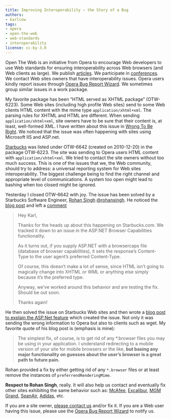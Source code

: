 ```yaml
---
title: Improving Interoperability — the Story of a Bug
authors:
- karlcow
tags:
- opera
- open-the-web
- web-standards
- interoperability
license: cc-by-3.0
---
```


<p>Open The Web is an initiative from Opera to encourage Web developers to use Web standards for ensuring interoperability across Web browsers (and Web clients as large). We publish <a href="https://dev.opera.com/">articles</a>. We participate in <a href="http://my.opera.com/ODIN/blog/2011/03/24/opera-developer-relations-team-april-events">conferences</a>. We contact Web sites owners that have interoperability issues. Opera users kindly report issues through <a href="https://bugs.opera.com/wizard/">Opera Bug Report Wizard</a>. We sometimes group similar issues in a work package.</p>

<p>My favorite package has been &#8220;HTML served as XHTML package&#8221; (OTW-6223). Some Web sites (including high profile Web sites) send to some Web clients HTML content with the mime type <code>application/xhtml+xml</code>. The parsing rules for XHTML and HTML are different. When sending <code>application/xhtml+xml</code>, site owners have to be sure that their content is, at least, well-formed XML. I have written about this issue in <a href="http://my.opera.com/karlcow/blog/2011/03/03/wrong-to-be-right-with-xhtml">Wrong To Be Right</a>. We noticed that the issue was often happening with sites using Microsoft IIS and ASP.net.</p>

<p><a href="http://www.starbucks.com">Starbucks</a> was listed under OTW-6642 (created on 2010-12-20) in the package OTW-6223. The site was sending to Opera users HTML content with  <code>application/xhtml+xml</code>. We tried to contact the site owners without too much success. This is one of the issues that we, the Web community, should try to address: a universal reporting system for Web sites interoperability. The biggest challenge being to find the right channel and appropriate level of communications. A system too open might lead to bashing when too closed might be ignored. </p>

<p>Yesterday I closed OTW-6642 with joy. The issue has been solved by a Starbucks Software Engineer, <a href="http://www.rohanradio.com/">Rohan Singh</a> <a href="http://twitter.com/rohansingh">@rohansingh</a>. He noticed the <a href="http://my.opera.com/karlcow/blog/2011/03/03/wrong-to-be-right-with-xhtml">blog post</a> and left a <a href="http://my.opera.com/karlcow/blog/2011/03/03/wrong-to-be-right-with-xhtml#comment56718692">comment</a></p>

<blockquote>
  <p>Hey Karl, </p>

<p>Thanks for the heads up about this happening on Starbucks.com. We tracked it down to an issue in the ASP.NET Browser Capabilities functionality. </p>

<p>As it turns out, if you supply ASP.NET with a browsercaps file (database of browser capabilities), it sets the response&#8217;s Content-Type to the user agent&#8217;s preferred Content-Type. </p>

<p>Of course, this doesn&#8217;t make a lot of sense, since HTML isn&#8217;t going to magically change into XHTML or WML or anything else simply because it&#8217;s the preferred type. </p>

<p>Anyway, we&#8217;ve worked around this behavior and are testing the fix. Should be out soon. </p>

<p>Thanks again!</p>
</blockquote>

<p>He then solved the issue on Starbucks Web sites and then wrote a <a href="http://www.rohanradio.com/getting-aspnet-to-play-nice-with-opera-wget">blog post to explain the ASP.Net feature</a> which created the issue. Not only it was sending the wrong information to Opera but also to clients such as wget. My favorite quote of his blog post is (emphasis is mine):</p>

<blockquote>
  <p>The simplest fix, of course, is to get rid of any *.browser files you may be using in your application. I understand redirecting to a mobile version of your site for mobile browsers or the like, <strong>but basing any major functionality on guesses about the user&#8217;s browser is a great path to future pain.</strong></p>
</blockquote>

<p>Rohan provided a fix by either getting rid of any  <code>*.browser</code> files or at least remove the instances of <code>preferrendRenderingMime</code>.</p>

<p><strong>Respect to Rohan Singh</strong>, really. It will also help us contact and eventually fix other sites exhibiting the same behavior such as: <a href="http://home.mcafee.com/Root/stdLandingPage.aspx">McAfee</a>, <a href="http://www.excalibur.com">Excalibur</a>, <a href="http://www.mgmgrand.com/">MGM Grand</a>, <a href="http://www.spanair.com/web/">SpanAir</a>, <a href="http://www.adidas.com/us/micoach/">Adidas</a>, etc.</p>

<p>If you are a site owner, <a href="http://twitter.com/odevrel">please contact us</a> and/or fix it.
If you are a Web user having this issue, please use the <a href="https://bugs.opera.com/wizard/">Opera Bug Report Wizard</a> to notify us.</p>
